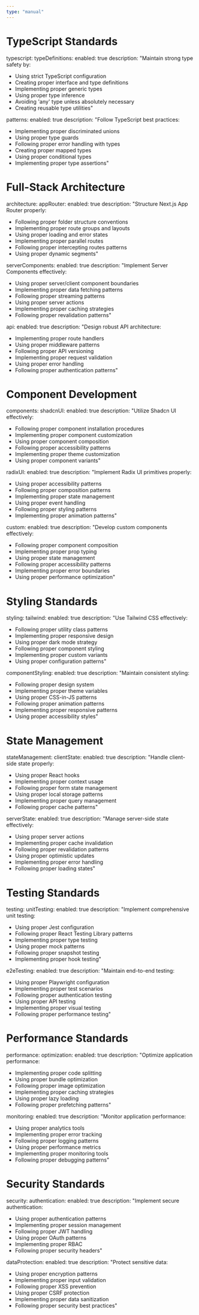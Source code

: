 ```yaml
---
type: "manual"
---
```


# TypeScript Standards
typescript:
typeDefinitions:
enabled: true
description: "Maintain strong type safety by:
- Using strict TypeScript configuration
- Creating proper interface and type definitions
- Implementing proper generic types
- Using proper type inference
- Avoiding 'any' type unless absolutely necessary
- Creating reusable type utilities"

patterns:
enabled: true
description: "Follow TypeScript best practices:
- Implementing proper discriminated unions
- Using proper type guards
- Following proper error handling with types
- Creating proper mapped types
- Using proper conditional types
- Implementing proper type assertions"

# Full-Stack Architecture
architecture:
appRouter:
enabled: true
description: "Structure Next.js App Router properly:
- Following proper folder structure conventions
- Implementing proper route groups and layouts
- Using proper loading and error states
- Implementing proper parallel routes
- Following proper intercepting routes patterns
- Using proper dynamic segments"

serverComponents:
enabled: true
description: "Implement Server Components effectively:
- Using proper server/client component boundaries
- Implementing proper data fetching patterns
- Following proper streaming patterns
- Using proper server actions
- Implementing proper caching strategies
- Following proper revalidation patterns"

api:
enabled: true
description: "Design robust API architecture:
- Implementing proper route handlers
- Using proper middleware patterns
- Following proper API versioning
- Implementing proper request validation
- Using proper error handling
- Following proper authentication patterns"

# Component Development
components:
shadcnUI:
enabled: true
description: "Utilize Shadcn UI effectively:
- Following proper component installation procedures
- Implementing proper component customization
- Using proper component composition
- Following proper accessibility patterns
- Implementing proper theme customization
- Using proper component variants"

radixUI:
enabled: true
description: "Implement Radix UI primitives properly:
- Using proper accessibility patterns
- Following proper composition patterns
- Implementing proper state management
- Using proper event handling
- Following proper styling patterns
- Implementing proper animation patterns"

custom:
enabled: true
description: "Develop custom components effectively:
- Following proper component composition
- Implementing proper prop typing
- Using proper state management
- Following proper accessibility patterns
- Implementing proper error boundaries
- Using proper performance optimization"

# Styling Standards
styling:
tailwind:
enabled: true
description: "Use Tailwind CSS effectively:
- Following proper utility class patterns
- Implementing proper responsive design
- Using proper dark mode strategy
- Following proper component styling
- Implementing proper custom variants
- Using proper configuration patterns"

componentStyling:
enabled: true
description: "Maintain consistent styling:
- Following proper design system
- Implementing proper theme variables
- Using proper CSS-in-JS patterns
- Following proper animation patterns
- Implementing proper responsive patterns
- Using proper accessibility styles"

# State Management
stateManagement:
clientState:
enabled: true
description: "Handle client-side state properly:
- Using proper React hooks
- Implementing proper context usage
- Following proper form state management
- Using proper local storage patterns
- Implementing proper query management
- Following proper cache patterns"

serverState:
enabled: true
description: "Manage server-side state effectively:
- Using proper server actions
- Implementing proper cache invalidation
- Following proper revalidation patterns
- Using proper optimistic updates
- Implementing proper error handling
- Following proper loading states"

# Testing Standards
testing:
unitTesting:
enabled: true
description: "Implement comprehensive unit testing:
- Using proper Jest configuration
- Following proper React Testing Library patterns
- Implementing proper type testing
- Using proper mock patterns
- Following proper snapshot testing
- Implementing proper hook testing"

e2eTesting:
enabled: true
description: "Maintain end-to-end testing:
- Using proper Playwright configuration
- Implementing proper test scenarios
- Following proper authentication testing
- Using proper API testing
- Implementing proper visual testing
- Following proper performance testing"

# Performance Standards
performance:
optimization:
enabled: true
description: "Optimize application performance:
- Implementing proper code splitting
- Using proper bundle optimization
- Following proper image optimization
- Implementing proper caching strategies
- Using proper lazy loading
- Following proper prefetching patterns"

monitoring:
enabled: true
description: "Monitor application performance:
- Using proper analytics tools
- Implementing proper error tracking
- Following proper logging patterns
- Using proper performance metrics
- Implementing proper monitoring tools
- Following proper debugging patterns"

# Security Standards
security:
authentication:
enabled: true
description: "Implement secure authentication:
- Using proper authentication patterns
- Implementing proper session management
- Following proper JWT handling
- Using proper OAuth patterns
- Implementing proper RBAC
- Following proper security headers"

dataProtection:
enabled: true
description: "Protect sensitive data:
- Using proper encryption patterns
- Implementing proper input validation
- Following proper XSS prevention
- Using proper CSRF protection
- Implementing proper data sanitization
- Following proper security best practices"